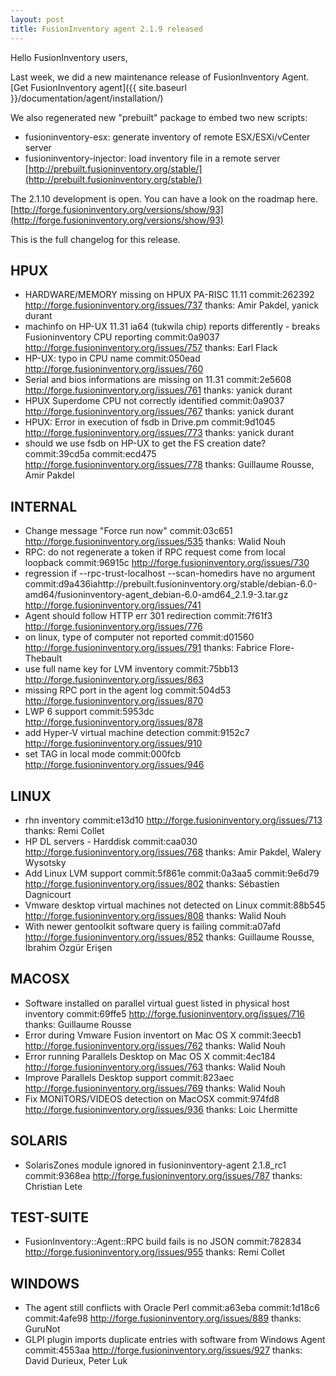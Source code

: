 ```yaml
---
layout: post
title: FusionInventory agent 2.1.9 released
---
```


Hello FusionInventory users,

Last week, we did a new maintenance release of FusionInventory Agent.
[Get FusionInventory agent]({{ site.baseurl }}/documentation/agent/installation/)

We also regenerated new "prebuilt" package to embed two new scripts:
 - fusioninventory-esx: generate inventory of remote ESX/ESXi/vCenter server
 - fusioninventory-injector: load inventory file in a remote server
[http://prebuilt.fusioninventory.org/stable/](http://prebuilt.fusioninventory.org/stable/)

The 2.1.10 development is open. You can have a look on the roadmap here.
[http://forge.fusioninventory.org/versions/show/93](http://forge.fusioninventory.org/versions/show/93)

This is the full changelog for this release.

## HPUX

* HARDWARE/MEMORY missing on HPUX PA-RISC 11.11
       commit:262392
     http://forge.fusioninventory.org/issues/737
   thanks: Amir Pakdel, yanick durant
* machinfo on HP-UX 11.31 ia64 (tukwila chip) reports differently - breaks Fusioninventory CPU reporting
       commit:0a9037
     http://forge.fusioninventory.org/issues/757
   thanks: Earl Flack
* HP-UX: typo in CPU name
       commit:050ead
     http://forge.fusioninventory.org/issues/760
* Serial and bios informations are missing on 11.31
       commit:2e5608
     http://forge.fusioninventory.org/issues/761
   thanks: yanick durant
* HPUX Superdome CPU not correctly identified
       commit:0a9037
     http://forge.fusioninventory.org/issues/767
   thanks: yanick durant
* HPUX: Error in execution of fsdb in Drive.pm
       commit:9d1045
     http://forge.fusioninventory.org/issues/773
   thanks: yanick durant
* should we use fsdb on HP-UX to get the FS creation date?
       commit:39cd5a commit:ecd475
     http://forge.fusioninventory.org/issues/778
   thanks: Guillaume Rousse, Amir Pakdel

## INTERNAL

* Change message &quot;Force run now&quot;
       commit:03c651
     http://forge.fusioninventory.org/issues/535
   thanks: Walid Nouh
* RPC: do not regenerate a token if RPC request come from local loopback
       commit:96915c
     http://forge.fusioninventory.org/issues/730
* regression if --rpc-trust-localhost --scan-homedirs have no argument
       commit:d9a436iahttp://prebuilt.fusioninventory.org/stable/debian-6.0-amd64/fusioninventory-agent_debian-6.0-amd64_2.1.9-3.tar.gz
     http://forge.fusioninventory.org/issues/741
* Agent should follow HTTP err 301 redirection
       commit:7f61f3
     http://forge.fusioninventory.org/issues/776
* on linux, type of computer not reported
       commit:d01560
     http://forge.fusioninventory.org/issues/791
   thanks: Fabrice Flore-Thebault
* use full name key for LVM inventory
       commit:75bb13
     http://forge.fusioninventory.org/issues/863
* missing RPC port in the agent log
       commit:504d53
     http://forge.fusioninventory.org/issues/870
* LWP 6 support
       commit:5953dc
     http://forge.fusioninventory.org/issues/878
* add Hyper-V virtual machine detection
       commit:9152c7
     http://forge.fusioninventory.org/issues/910
* set TAG in local mode
       commit:000fcb
     http://forge.fusioninventory.org/issues/946

## LINUX

* rhn inventory
       commit:e13d10
     http://forge.fusioninventory.org/issues/713
   thanks: Remi Collet
* HP DL servers - Harddisk
       commit:caa030
     http://forge.fusioninventory.org/issues/768
   thanks: Amir Pakdel, Walery Wysotsky
* Add Linux LVM support
       commit:5f861e commit:0a3aa5 commit:9e6d79
     http://forge.fusioninventory.org/issues/802
   thanks: Sébastien Dagnicourt
* Vmware desktop virtual machines not detected on Linux
       commit:88b545
     http://forge.fusioninventory.org/issues/808
   thanks: Walid Nouh
* With newer gentoolkit software query is failing
       commit:a07afd
     http://forge.fusioninventory.org/issues/852
   thanks: Guillaume Rousse, İbrahim Özgür Erişen

## MACOSX

* Software installed on parallel virtual guest listed in physical host inventory
       commit:69ffe5
     http://forge.fusioninventory.org/issues/716
   thanks: Guillaume Rousse
* Error during Vmware Fusion inventort on Mac OS X
       commit:3eecb1
     http://forge.fusioninventory.org/issues/762
   thanks: Walid Nouh
* Error running Parallels Desktop on Mac OS X
       commit:4ec184
     http://forge.fusioninventory.org/issues/763
   thanks: Walid Nouh
* Improve Parallels Desktop support
       commit:823aec
     http://forge.fusioninventory.org/issues/769
   thanks: Walid Nouh
* Fix MONITORS/VIDEOS detection on MacOSX
       commit:974fd8
     http://forge.fusioninventory.org/issues/936
   thanks: Loic Lhermitte

## SOLARIS

* SolarisZones module ignored in fusioninventory-agent  2.1.8_rc1
       commit:9368ea
     http://forge.fusioninventory.org/issues/787
   thanks: Christian Lete

## TEST-SUITE

* FusionInventory::Agent::RPC build fails is no JSON
       commit:782834
     http://forge.fusioninventory.org/issues/955
   thanks: Remi Collet

## WINDOWS

* The agent still conflicts with Oracle Perl
       commit:a63eba commit:1d18c6 commit:4afe98
     http://forge.fusioninventory.org/issues/889
   thanks: GuruNot
* GLPI plugin imports duplicate entries with software from Windows Agent
       commit:4553aa
     http://forge.fusioninventory.org/issues/927
   thanks: David Durieux, Peter Luk
